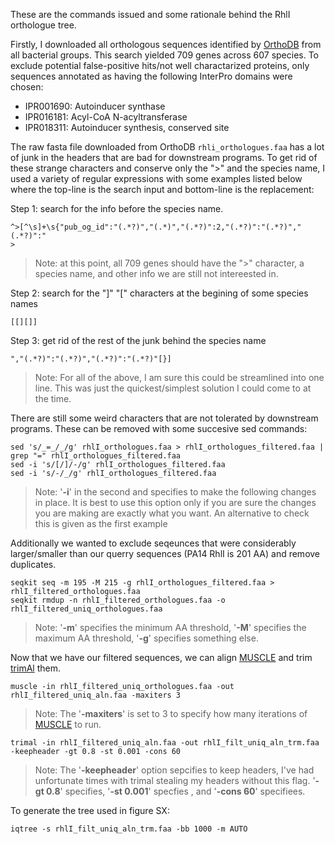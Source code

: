 These are the commands issued and some rationale behind the RhlI orthologue tree.

Firstly, I downloaded all orthologous sequences identified by [OrthoDB](https://www.orthodb.org/?query=208964_0:0003c9)
from all bacterial groups. This search yielded 709 genes across 607 species. To exclude potential false-positive hits/not well charactarized proteins, only sequences annotated as having the following InterPro domains were chosen:
  - IPR001690: Autoinducer synthase
  - IPR016181: Acyl-CoA N-acyltransferase
  - IPR018311: Autoinducer synthesis, conserved site

The raw fasta file downloaded from OrthoDB `rhli_orthologues.faa` has a lot of junk in the headers that are bad for downstream programs.
To get rid of these strange characters and conserve only the ">" and the species name, I used a variety of regular expressions with some examples listed below where the top-line is the search input and bottom-line is the replacement:

Step 1: search for the info before the species name.

	^>[^\s]+\s{"pub_og_id":"(.*?)","(.*)","(.*?)":2,"(.*?)":"(.*?)","(.*?)":"
	>
> Note: at this point, all 709 genes should have the ">" character, a species name, and other info we are still not intereested in.

Step 2: search for the "]" "[" characters at the begining of some species names

	[[][]]
 
Step 3: get rid of the rest of the junk behind the species name

	","(.*?)":"(.*?)","(.*?)":"(.*?)"[}]
> Note: For all of the above, I am sure this could be streamlined into one line. This was just the quickest/simplest solution I could come to at the time.

There are still some weird characters that are not tolerated by downstream programs. These can be removed with some succesive sed commands:

	sed 's/_=_/_/g' rhlI_orthologues.faa > rhlI_orthologues_filtered.faa | grep "=" rhlI_orthologues_filtered.faa 
	sed -i 's/[/]/-/g' rhlI_orthologues_filtered.faa 
	sed -i 's/-/_/g' rhlI_orthologues_filtered.faa 
> Note: '**-i**' in the second and specifies to make the following changes in place. It is best to use this option only if you are sure the changes you are making are exactly what you want. An alternative to check this is given as the first example
 
Additionally we wanted to exclude seqeunces that were considerably larger/smaller than our querry sequences (PA14 RhlI is 201 AA) and remove duplicates.

	seqkit seq -m 195 -M 215 -g rhlI_orthologues_filtered.faa > rhlI_filtered_orthologues.faa
	seqkit rmdup -n rhlI_filtered_orthologues.faa -o rhlI_filtered_uniq_orthologues.faa
> Note: '**-m**' specifies the minimum AA threshold, '**-M**' specifies the maximum AA threshold, '**-g**' specifies something else.

Now that we have our filtered sequences, we can align [MUSCLE](https://www.drive5.com/muscle/) and trim [trimAl](http://trimal.cgenomics.org/trimal) them.

	muscle -in rhlI_filtered_uniq_orthologues.faa -out rhlI_filtered_uniq_aln.faa -maxiters 3
> Note: The '**-maxiters**' is set to 3 to specify how many iterations of [MUSCLE](https://www.drive5.com/muscle/) to run.

	trimal -in rhlI_filtered_uniq_aln.faa -out rhlI_filt_uniq_aln_trm.faa -keepheader -gt 0.8 -st 0.001 -cons 60
> Note: The '**-keepheader**' option sepcifies to keep headers, I've had unfortunate times with trimal stealing my headers without
> this flag. '**-gt 0.8**' specifies, '**-st 0.001**' specfies , and '**-cons 60**' specifiees.

To generate the tree used in figure SX:
	
 	iqtree -s rhlI_filt_uniq_aln_trm.faa -bb 1000 -m AUTO
